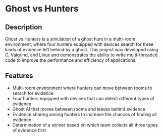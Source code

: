 # Ghost vs Hunters

## Description
Ghost vs Hunters is a simulation of a ghost hunt in a multi-room environment, where four hunters equipped with devices search for three kinds of evidence left behind by a ghost. This project was developed using C, Valgrind, and Linux and demonstrates the ability to write multi-threaded code to improve the performance and efficiency of applications.

## Features

* Multi-room environment where hunters can move between rooms to search for evidence
* Four hunters equipped with devices that can detect different types of evidence
* Ghost AI that moves between rooms and leaves behind evidence
* Evidence sharing among hunters to increase the chances of finding all evidence
* Determination of a winner based on which team collects all three types of evidence first

